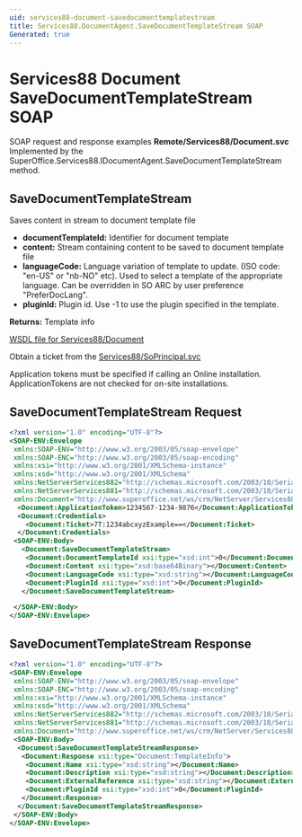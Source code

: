 ```yaml
---
uid: services88-document-savedocumenttemplatestream
title: Services88.DocumentAgent.SaveDocumentTemplateStream SOAP
Generated: true
---
```


# Services88 Document SaveDocumentTemplateStream SOAP

SOAP request and response examples **Remote/Services88/Document.svc**
Implemented by the <see cref="M:SuperOffice.Services88.IDocumentAgent.SaveDocumentTemplateStream">SuperOffice.Services88.IDocumentAgent.SaveDocumentTemplateStream</see> method.

## SaveDocumentTemplateStream

Saves content in stream to document template file

* **documentTemplateId:** Identifier for document template
* **content:** Stream containing content to be saved to document template file
* **languageCode:** Language variation of template to update. (ISO code: "en-US" or "nb-NO" etc). Used to select a template of the appropriate language. Can be overridden in SO ARC by user preference "PreferDocLang".
* **pluginId:** Plugin id. Use -1 to use the plugin specified in the template.

**Returns:** Template info


[WSDL file for Services88/Document](../Services88-Document.md)

Obtain a ticket from the [Services88/SoPrincipal.svc](../SoPrincipal/SoPrincipal.md)

Application tokens must be specified if calling an Online installation. ApplicationTokens are not checked for on-site installations.

## SaveDocumentTemplateStream Request

```xml
<?xml version="1.0" encoding="UTF-8"?>
<SOAP-ENV:Envelope
 xmlns:SOAP-ENV="http://www.w3.org/2003/05/soap-envelope"
 xmlns:SOAP-ENC="http://www.w3.org/2003/05/soap-encoding"
 xmlns:xsi="http://www.w3.org/2001/XMLSchema-instance"
 xmlns:xsd="http://www.w3.org/2001/XMLSchema"
 xmlns:NetServerServices882="http://schemas.microsoft.com/2003/10/Serialization/Arrays"
 xmlns:NetServerServices881="http://schemas.microsoft.com/2003/10/Serialization/"
 xmlns:Document="http://www.superoffice.net/ws/crm/NetServer/Services88">
  <Document:ApplicationToken>1234567-1234-9876</Document:ApplicationToken>
  <Document:Credentials>
    <Document:Ticket>7T:1234abcxyzExample==</Document:Ticket>
  </Document:Credentials>
 <SOAP-ENV:Body>
   <Document:SaveDocumentTemplateStream>
    <Document:DocumentTemplateId xsi:type="xsd:int">0</Document:DocumentTemplateId>
    <Document:Content xsi:type="xsd:base64Binary"></Document:Content>
    <Document:LanguageCode xsi:type="xsd:string"></Document:LanguageCode>
    <Document:PluginId xsi:type="xsd:int">0</Document:PluginId>
   </Document:SaveDocumentTemplateStream>

 </SOAP-ENV:Body>
</SOAP-ENV:Envelope>

```


## SaveDocumentTemplateStream Response

```xml
<?xml version="1.0" encoding="UTF-8"?>
<SOAP-ENV:Envelope
 xmlns:SOAP-ENV="http://www.w3.org/2003/05/soap-envelope"
 xmlns:SOAP-ENC="http://www.w3.org/2003/05/soap-encoding"
 xmlns:xsi="http://www.w3.org/2001/XMLSchema-instance"
 xmlns:xsd="http://www.w3.org/2001/XMLSchema"
 xmlns:NetServerServices882="http://schemas.microsoft.com/2003/10/Serialization/Arrays"
 xmlns:NetServerServices881="http://schemas.microsoft.com/2003/10/Serialization/"
 xmlns:Document="http://www.superoffice.net/ws/crm/NetServer/Services88">
 <SOAP-ENV:Body>
  <Document:SaveDocumentTemplateStreamResponse>
   <Document:Response xsi:type="Document:TemplateInfo">
    <Document:Name xsi:type="xsd:string"></Document:Name>
    <Document:Description xsi:type="xsd:string"></Document:Description>
    <Document:ExternalReference xsi:type="xsd:string"></Document:ExternalReference>
    <Document:PluginId xsi:type="xsd:int">0</Document:PluginId>
   </Document:Response>
  </Document:SaveDocumentTemplateStreamResponse>
 </SOAP-ENV:Body>
</SOAP-ENV:Envelope>

```

